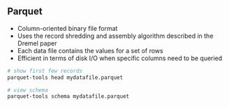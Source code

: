 ## Parquet

- Column-oriented binary file format
- Uses the record shredding and assembly algorithm described in the Dremel paper
- Each data file contains the values for a set of rows
- Efficient in terms of disk I/O when specific columns need to be queried


```sh
# show first few records
parquet-tools head mydatafile.parquet

# view schema
parquet-tools schema mydatafile.parquet
```